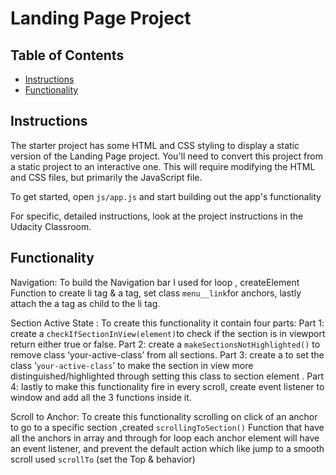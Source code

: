 # Landing Page Project

## Table of Contents

- [Instructions](#instructions)
- [Functionality](#functionality)

## Instructions

The starter project has some HTML and CSS styling to display a static version of the Landing Page project. You'll need to convert this project from a static project to an interactive one. This will require modifying the HTML and CSS files, but primarily the JavaScript file.

To get started, open `js/app.js` and start building out the app's functionality

For specific, detailed instructions, look at the project instructions in the Udacity Classroom.

## Functionality

Navigation:
To build the Navigation bar I used for loop , createElement Function to create li tag & a tag, set class `menu__link`for anchors, lastly attach the a tag as child to the li tag.

Section Active State :
To create this functionality it contain four parts:
Part 1: create a `checkIfSectionInView(element)`to check if the section is in viewport return either true or false.
Part 2: create a `makeSectionsNotHighlighted()` to remove class ‘your-active-class’ from all sections.
Part 3: create a to set the class ‘`your-active-class`’ to make the section in view more distinguished/highlighted through setting this class to section element .
Part 4: lastly to make this functionality fire in every scroll, create event listener to window and add all the 3 functions inside it.

Scroll to Anchor:
To create this functionality scrolling on click of an anchor to go to a specific section ,created `scrollingToSection()`
Function that have all the anchors in array and through for loop each anchor element will have an event listener, and prevent the default action which like jump to a smooth scroll used `scrollTo` (set the Top & behavior)
